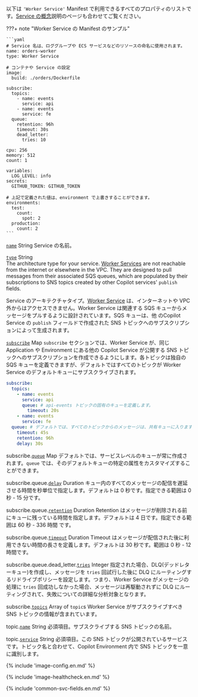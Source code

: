 以下は `'Worker Service'` Manifest で利用できるすべてのプロパティのリストです。[Service の概念](../concepts/services.ja.md)説明のページも合わせてご覧ください。

???+ note "Worker Service の Manifest のサンプル"

    ```yaml
    # Service 名は、ロググループや ECS サービスなどのリソースの命名に使用されます。
    name: orders-worker
    type: Worker Service

    # コンテナや Service の設定
    image:
      build: ./orders/Dockerfile

    subscribe:
      topics:
        - name: events
          service: api
        - name: events
          service: fe
      queue:
        retention: 96h
        timeout: 30s
        dead_letter:
          tries: 10

    cpu: 256
    memory: 512
    count: 1

    variables:
      LOG_LEVEL: info
    secrets:
      GITHUB_TOKEN: GITHUB_TOKEN

    # 上記で定義された値は、environment で上書きすることができます。
    environments:
      test:
        count:
          spot: 2
      production:
        count: 2
    ```

<a id="name" href="#name" class="field">`name`</a> <span class="type">String</span>
Service の名前。

<div class="separator"></div>

<a id="type" href="#type" class="field">`type`</a> <span class="type">String</span>  
The architecture type for your service. [Worker Services](../concepts/services.en.md#worker-service) are not reachable from the internet or elsewhere in the VPC. They are designed to pull messages from their associated SQS queues, which are populated by their subscriptions to SNS topics created by other Copilot services' `publish` fields.

Service のアーキテクチャタイプ。[Worker Service](../concepts/services.ja.md#worker-service) は、インターネットや VPC 外からはアクセスできません。Worker Service は関連する SQS キューからメッセージをプルするように設計されています。SQS キューは、他 のCopilot Service の `publish` フィールドで作成された SNS トピックへのサブスクリプションによって生成されます。


<div class="separator"></div>

<a id="subscribe" href="#subscribe" class="field">`subscribe`</a> <span class="type">Map</span>
`subscribe` セクションでは、Worker Service が、同じ Application や Environment にある他の Copilot Service が公開する SNS トピックへのサブスクリプションを作成できるようにします。各トピックは独自の SQS キューを定義できますが、デフォルトではすべてのトピックが Worker Service のデフォルトキューにサブスクライブされます。

```yaml
subscribe:
  topics:
    - name: events
      service: api
      queue: # api-events トピックの固有のキューを定義します。
        timeout: 20s 
    - name: events
      service: fe
  queue: # デフォルトでは、すべてのトピックからのメッセージは、共有キューに入ります。
    timeout: 45s
    retention: 96h
    delay: 30s
```

<span class="parent-field">subscribe.</span><a id="subscribe-queue" href="#subscribe-queue" class="field">`queue`</a> <span class="type">Map</span>
デフォルトでは、サービスレベルのキューが常に作成されます。`queue` では、そのデフォルトキューの特定の属性をカスタマイズすることができます。

<span class="parent-field">subscribe.queue.</span><a id="subscribe-queue-delay" href="#subscribe-queue-delay" class="field">`delay`</a> <span class="type">Duration</span>
キュー内のすべてのメッセージの配信を遅延させる時間を秒単位で指定します。デフォルトは 0 秒です。指定できる範囲は 0 秒 - 15 分です。

<span class="parent-field">subscribe.queue.</span><a id="subscribe-queue-retention" href="#subscribe-queue-retention" class="field">`retention`</a> <span class="type">Duration</span>
Retention はメッセージが削除される前にキューに残っている時間を指定します。デフォルトは 4 日です。指定できる範囲は 60 秒 - 336 時間 です。

<span class="parent-field">subscribe.queue.</span><a id="subscribe-queue-timeout" href="#subscribe-queue-timeout" class="field">`timeout`</a> <span class="type">Duration</span>
Timeout はメッセージが配信された後に利用できない時間の長さを定義します。デフォルトは 30 秒です。範囲は 0 秒 - 12 時間です。

<span class="parent-field">subscribe.queue.dead_letter.</span><a id="subscribe-queue-dead-letter-tries" href="#subscribe-queue-dead-letter-tries" class="field">`tries`</a> <span class="type">Integer</span>
指定された場合、DLQ(デッドレターキュー)を作成し、メッセージを `tries` 回試行した後に DLQ にルーティングするリドライブポリシーを設定します。つまり、Worker Service がメッセージの処理に `tries` 回成功しなかった場合、メッセージは再駆動されずに DLQ にルーティングされて、失敗についての詳細な分析対象となります。

<span class="parent-field">subscribe.</span><a id="subscribe-topics" href="#subscribe-topics" class="field">`topics`</a> <span class="type">Array of `topic`s</span>
Worker Service がサブスクライブすべき SNS トピックの情報が含まれています。

<span class="parent-field">topic.</span><a id="topic-name" href="#topic-name" class="field">`name`</a> <span class="type">String</span>
必須項目。サブスクライブする SNS トピックの名前。

<span class="parent-field">topic.</span><a id="topic-service" href="#topic-service" class="field">`service`</a> <span class="type">String</span>
必須項目。この SNS トピックが公開されているサービスです。トピック名と合わせて、Copilot Environment 内で SNS トピックを一意に識別します。

{% include 'image-config.en.md' %}

{% include 'image-healthcheck.en.md' %}

{% include 'common-svc-fields.en.md' %}
